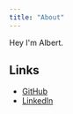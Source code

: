 ```yaml
---
title: "About"
---
```


Hey I'm Albert.

## Links

* [GitHub](https://github.com/albsadowski)
* [LinkedIn](https://www.linkedin.com/in/albertsadowski)
